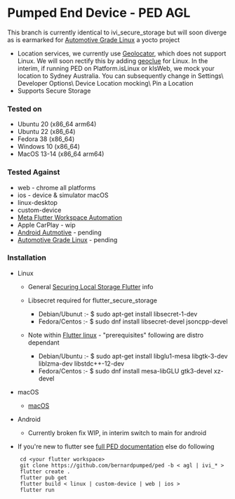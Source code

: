 # Pumped End Device - PED AGL 

This branch is currently identical to ivi_secure_storage but will soon diverge as is earmarked for [Automotive Grade Linux](https://www.automotivelinux.org/) a yocto project

- Location services, we currently use [Geolocator](https://pub.dev/packages/geolocator), which does not support Linux. We will soon rectify this by adding [geoclue](https://pub.dev/packages/geoclue) for Linux. In the interim, if running PED on Platform.isLinux or kIsWeb, we mock your location to Sydney Australia. You can subsequently change in Settings\ Developer Options\ Device Location mocking\ Pin a Location
- Supports Secure Storage


### Tested on

  - Ubuntu 20 (x86_64 arm64)
  - Ubuntu 22 (x86_64)
  - Fedora 38 (x86_64)
  - Windows 10 (x86_64)
  - MacOS 13-14 (x86_64 arm64)

### Tested Against

  - web - chrome all platforms
  - ios - device & simulator macOS
  - linux-desktop
  - custom-device
  - [Meta Flutter Workspace Automation](https://github.com/meta-flutter/workspace-automation)
  - Apple CarPlay - wip
  - [Android Autmotive](https://source.android.com/docs/automotive/start/what_automotive) - pending
  - [Automotive Grade Linux](https://www.automotivelinux.org) - pending
  

### Installation
  - Linux 
    - General [Securing Local Storage Flutter](https://blog.logrocket.com/securing-local-storage-flutter/#linux-configuration) info
    - Libsecret required for flutter_secure_storage
      - Debian/Ubunut :- $ sudo apt-get install libsecret-1-dev
      - Fedora/Centos :- $ sudo dnf install libsecret-devel jsoncpp-devel

    - Note within [Flutter linux](https://docs.flutter.dev/get-started/install/linux) - "prerequisites" following are distro dependant
      - Debian/Ubuntu :- $ sudo apt-get install libglu1-mesa libgtk-3-dev liblzma-dev libstdc++-12-dev
      - Fedora/Centos :- $ sudo dnf install mesa-libGLU gtk3-devel xz-devel 
 
  - macOS
    - [macOS](https://docs.flutter.dev/get-started/install/macos)
  -  Android
     - Currently broken fix WIP, in interim switch to main for android
  - If you're new to flutter see [full PED documentation](https://github.com/bernardpumped/ped/blob/main/documentation/FULL-README.md) else do following

```
    cd <your flutter workspace>
    git clone https://github.com/bernardpumped/ped -b < agl | ivi_* >
    flutter create .
    flutter pub get
    flutter build < linux | custom-device | web | ios >
    flutter run
```
